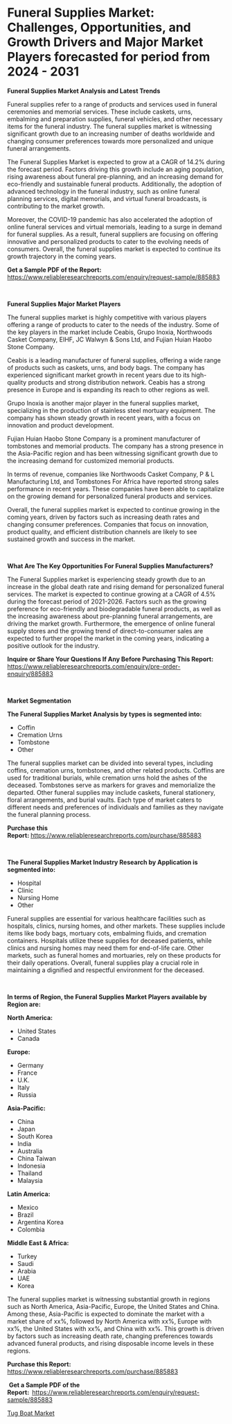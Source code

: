 <p><h1>Funeral Supplies Market: Challenges, Opportunities, and Growth Drivers and Major Market Players forecasted for period from 2024 - 2031</h1></p><p><strong>Funeral Supplies Market Analysis and Latest Trends</strong></p>
<p><p>Funeral supplies refer to a range of products and services used in funeral ceremonies and memorial services. These include caskets, urns, embalming and preparation supplies, funeral vehicles, and other necessary items for the funeral industry. The funeral supplies market is witnessing significant growth due to an increasing number of deaths worldwide and changing consumer preferences towards more personalized and unique funeral arrangements.</p><p>The Funeral Supplies Market is expected to grow at a CAGR of 14.2% during the forecast period. Factors driving this growth include an aging population, rising awareness about funeral pre-planning, and an increasing demand for eco-friendly and sustainable funeral products. Additionally, the adoption of advanced technology in the funeral industry, such as online funeral planning services, digital memorials, and virtual funeral broadcasts, is contributing to the market growth.</p><p>Moreover, the COVID-19 pandemic has also accelerated the adoption of online funeral services and virtual memorials, leading to a surge in demand for funeral supplies. As a result, funeral suppliers are focusing on offering innovative and personalized products to cater to the evolving needs of consumers. Overall, the funeral supplies market is expected to continue its growth trajectory in the coming years.</p></p>
<p><strong>Get a Sample PDF of the Report:&nbsp;</strong> <a href="https://www.reliableresearchreports.com/enquiry/request-sample/885883">https://www.reliableresearchreports.com/enquiry/request-sample/885883</a></p>
<p>&nbsp;</p>
<p><strong>Funeral Supplies Major Market Players</strong></p>
<p><p>The funeral supplies market is highly competitive with various players offering a range of products to cater to the needs of the industry. Some of the key players in the market include Ceabis, Grupo Inoxia, Northwoods Casket Company, EIHF, JC Walwyn & Sons Ltd, and Fujian Huian Haobo Stone Company.</p><p>Ceabis is a leading manufacturer of funeral supplies, offering a wide range of products such as caskets, urns, and body bags. The company has experienced significant market growth in recent years due to its high-quality products and strong distribution network. Ceabis has a strong presence in Europe and is expanding its reach to other regions as well.</p><p>Grupo Inoxia is another major player in the funeral supplies market, specializing in the production of stainless steel mortuary equipment. The company has shown steady growth in recent years, with a focus on innovation and product development.</p><p>Fujian Huian Haobo Stone Company is a prominent manufacturer of tombstones and memorial products. The company has a strong presence in the Asia-Pacific region and has been witnessing significant growth due to the increasing demand for customized memorial products.</p><p>In terms of revenue, companies like Northwoods Casket Company, P & L Manufacturing Ltd, and Tombstones For Africa have reported strong sales performance in recent years. These companies have been able to capitalize on the growing demand for personalized funeral products and services.</p><p>Overall, the funeral supplies market is expected to continue growing in the coming years, driven by factors such as increasing death rates and changing consumer preferences. Companies that focus on innovation, product quality, and efficient distribution channels are likely to see sustained growth and success in the market.</p></p>
<p>&nbsp;</p>
<p><strong>What Are The Key Opportunities For Funeral Supplies Manufacturers?</strong></p>
<p><p>The Funeral Supplies market is experiencing steady growth due to an increase in the global death rate and rising demand for personalized funeral services. The market is expected to continue growing at a CAGR of 4.5% during the forecast period of 2021-2026. Factors such as the growing preference for eco-friendly and biodegradable funeral products, as well as the increasing awareness about pre-planning funeral arrangements, are driving the market growth. Furthermore, the emergence of online funeral supply stores and the growing trend of direct-to-consumer sales are expected to further propel the market in the coming years, indicating a positive outlook for the industry.</p></p>
<p><strong>Inquire or Share Your Questions If Any Before Purchasing This Report:</strong> <a href="https://www.reliableresearchreports.com/enquiry/pre-order-enquiry/885883">https://www.reliableresearchreports.com/enquiry/pre-order-enquiry/885883</a></p>
<p>&nbsp;</p>
<p><strong>Market Segmentation</strong></p>
<p><strong>The Funeral Supplies Market Analysis by types is segmented into:</strong></p>
<p><ul><li>Coffin</li><li>Cremation Urns</li><li>Tombstone</li><li>Other</li></ul></p>
<p><p>The funeral supplies market can be divided into several types, including coffins, cremation urns, tombstones, and other related products. Coffins are used for traditional burials, while cremation urns hold the ashes of the deceased. Tombstones serve as markers for graves and memorialize the departed. Other funeral supplies may include caskets, funeral stationery, floral arrangements, and burial vaults. Each type of market caters to different needs and preferences of individuals and families as they navigate the funeral planning process.</p></p>
<p><strong>Purchase this Report:&nbsp;</strong><a href="https://www.reliableresearchreports.com/purchase/885883">https://www.reliableresearchreports.com/purchase/885883</a></p>
<p>&nbsp;</p>
<p><strong>The Funeral Supplies Market Industry Research by Application is segmented into:</strong></p>
<p><ul><li>Hospital</li><li>Clinic</li><li>Nursing Home</li><li>Other</li></ul></p>
<p><p>Funeral supplies are essential for various healthcare facilities such as hospitals, clinics, nursing homes, and other markets. These supplies include items like body bags, mortuary cots, embalming fluids, and cremation containers. Hospitals utilize these supplies for deceased patients, while clinics and nursing homes may need them for end-of-life care. Other markets, such as funeral homes and mortuaries, rely on these products for their daily operations. Overall, funeral supplies play a crucial role in maintaining a dignified and respectful environment for the deceased.</p></p>
<p>&nbsp;</p>
<p><strong>In terms of Region, the Funeral Supplies Market Players available by Region are:</strong></p>
<p>
    <p> <strong> North America: </strong>
        <ul>
            <li>United States</li>
            <li>Canada</li>
        </ul>
        </p> 
    <p> <strong> Europe: </strong>
        <ul>
            <li>Germany</li>
            <li>France</li>
            <li>U.K.</li>
            <li>Italy</li>
            <li>Russia</li>
        </ul>
        </p> 
    <p> <strong> Asia-Pacific: </strong>
        <ul>
            <li>China</li>
            <li>Japan</li>
            <li>South Korea</li>
            <li>India</li>
            <li>Australia</li>
            <li>China Taiwan</li>
            <li>Indonesia</li>
            <li>Thailand</li>
            <li>Malaysia</li>
        </ul>
        </p> 
    <p> <strong> Latin America: </strong>
        <ul>
            <li>Mexico</li>
            <li>Brazil</li>
            <li>Argentina Korea</li>
            <li>Colombia</li>
        </ul>
        </p> 
    <p> <strong> Middle East & Africa: </strong>
        <ul>
            <li>Turkey</li>
            <li>Saudi</li>
            <li>Arabia</li>
            <li>UAE</li>
            <li>Korea</li>
        </ul>
    </p>
    </p>
<p><p>The funeral supplies market is witnessing substantial growth in regions such as North America, Asia-Pacific, Europe, the United States and China. Among these, Asia-Pacific is expected to dominate the market with a market share of xx%, followed by North America with xx%, Europe with xx%, the United States with xx%, and China with xx%. This growth is driven by factors such as increasing death rate, changing preferences towards advanced funeral products, and rising disposable income levels in these regions.</p></p>
<p><strong>Purchase this Report: </strong><a href="https://www.reliableresearchreports.com/purchase/885883">https://www.reliableresearchreports.com/purchase/885883</a></p>
<p>&nbsp;<strong>Get a Sample PDF of the Report:&nbsp;&nbsp;</strong><a href="https://www.reliableresearchreports.com/enquiry/request-sample/885883">https://www.reliableresearchreports.com/enquiry/request-sample/885883</a></p>
<p><strong></strong></p>
<p><p><a href="https://gamy-alyssum-396.notion.site/Tug-Boat-Market-Analysis-and-Market-Size-Global-Industry-Overview-Market-Segmentation-and-Forecast-185877f771324bca99b314043a24b710">Tug Boat Market</a></p></p>